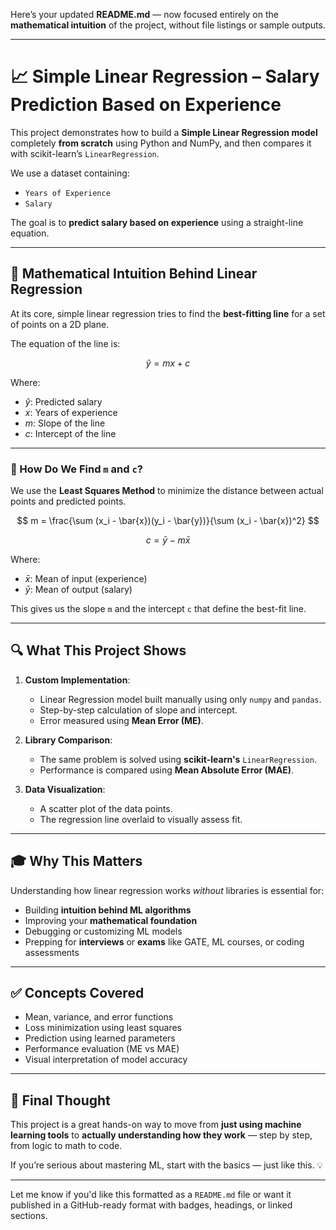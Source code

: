 Here’s your updated **README.md** — now focused entirely on the **mathematical intuition** of the project, without file listings or sample outputs.

---

# 📈 Simple Linear Regression – Salary Prediction Based on Experience

This project demonstrates how to build a **Simple Linear Regression model** completely **from scratch** using Python and NumPy, and then compares it with scikit-learn’s `LinearRegression`.

We use a dataset containing:

* `Years of Experience`
* `Salary`

The goal is to **predict salary based on experience** using a straight-line equation.

---

## 🧠 Mathematical Intuition Behind Linear Regression

At its core, simple linear regression tries to find the **best-fitting line** for a set of points on a 2D plane.

The equation of the line is:

$$
\hat{y} = mx + c
$$

Where:

* $\hat{y}$: Predicted salary
* $x$: Years of experience
* $m$: Slope of the line
* $c$: Intercept of the line

---

### 🎯 How Do We Find `m` and `c`?

We use the **Least Squares Method** to minimize the distance between actual points and predicted points.

$$
m = \frac{\sum (x_i - \bar{x})(y_i - \bar{y})}{\sum (x_i - \bar{x})^2}
$$

$$
c = \bar{y} - m \bar{x}
$$

Where:

* $\bar{x}$: Mean of input (experience)
* $\bar{y}$: Mean of output (salary)

This gives us the slope `m` and the intercept `c` that define the best-fit line.

---

## 🔍 What This Project Shows

1. **Custom Implementation**:

   * Linear Regression model built manually using only `numpy` and `pandas`.
   * Step-by-step calculation of slope and intercept.
   * Error measured using **Mean Error (ME)**.

2. **Library Comparison**:

   * The same problem is solved using **scikit-learn's** `LinearRegression`.
   * Performance is compared using **Mean Absolute Error (MAE)**.

3. **Data Visualization**:

   * A scatter plot of the data points.
   * The regression line overlaid to visually assess fit.

---

## 🎓 Why This Matters

Understanding how linear regression works *without* libraries is essential for:

* Building **intuition behind ML algorithms**
* Improving your **mathematical foundation**
* Debugging or customizing ML models
* Prepping for **interviews** or **exams** like GATE, ML courses, or coding assessments

---

## ✅ Concepts Covered

* Mean, variance, and error functions
* Loss minimization using least squares
* Prediction using learned parameters
* Performance evaluation (ME vs MAE)
* Visual interpretation of model accuracy

---

## 🙌 Final Thought

This project is a great hands-on way to move from **just using machine learning tools** to **actually understanding how they work** — step by step, from logic to math to code.

If you’re serious about mastering ML, start with the basics — just like this. 💡

---

Let me know if you'd like this formatted as a `README.md` file or want it published in a GitHub-ready format with badges, headings, or linked sections.


